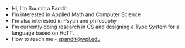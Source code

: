 - Hi, I’m Soumitra Pandit
- I’m interested in Applied Math and Computer Science
- I'm also interested in Psych and philosophy
- I’m currently doing research in CS and designing a Type System for a language based on HoTT.
- How to reach me - spandit@wpi.edu

<!---
ACZD254/ACZD254 is a ✨ special ✨ repository because its `README.md` (this file) appears on your GitHub profile.
You can click the Preview link to take a look at your changes.
--->
